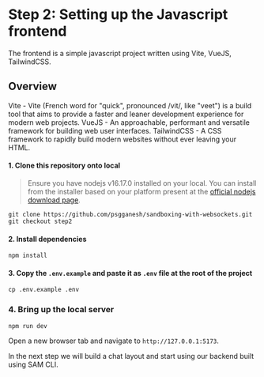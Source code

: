 # Step 2: Setting up the Javascript frontend
The frontend is a simple javascript project written using Vite, VueJS, TailwindCSS.

## Overview
Vite - Vite (French word for "quick", pronounced /vit/, like "veet") is a build tool that aims to provide a faster and leaner development experience for modern web projects.
VueJS - An approachable, performant and versatile framework for building web user interfaces.
TailwindCSS - A CSS framework to rapidly build modern websites without ever leaving your HTML.

#### 1. Clone this repository onto local
> Ensure you have nodejs v16.17.0 installed on your local. 
> You can install from the installer based on your platform present at the [official nodejs download page](https://nodejs.org/en/download/).
```shell
git clone https://github.com/psgganesh/sandboxing-with-websockets.git
git checkout step2
```

#### 2. Install dependencies
```shell
npm install
```
#### 3. Copy the `.env.example` and paste it as `.env` file at the root of the project
```shell
cp .env.example .env
```

### 4. Bring up the local server
```shell
npm run dev
```
Open a new browser tab and navigate to `http://127.0.0.1:5173`.

In the next step we will build a chat layout and start using our backend built using SAM CLI.